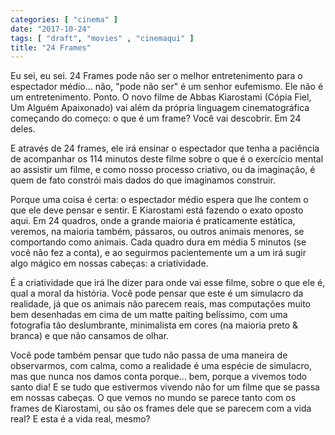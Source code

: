 ```yaml
---
categories: [ "cinema" ]
date: "2017-10-24"
tags: [ "draft", "movies" , "cinemaqui" ]
title: "24 Frames"
---
```

Eu sei, eu sei. 24 Frames pode não ser o melhor entretenimento para o
espectador médio... não, "pode não ser" é um senhor eufemismo. Ele
não é um entretenimento. Ponto. O novo filme de Abbas Kiarostami
(Cópia Fiel, Um Alguém Apaixonado) vai além da própria linguagem
cinematográfica começando do começo: o que é um frame? Você vai
descobrir. Em 24 deles.

E através de 24 frames, ele irá ensinar o espectador que tenha a
paciência de acompanhar os 114 minutos deste filme sobre o que é o
exercício mental ao assistir um filme, e como nosso processo criativo,
ou da imaginação, é quem de fato constrói mais dados do que imaginamos
construir.

Porque uma coisa é certa: o espectador médio espera que lhe contem o
que ele deve pensar e sentir. E Kiarostami está fazendo o exato oposto
aqui. Em 24 quadros, onde a grande maioria é praticamente estática,
veremos, na maioria também, pássaros, ou outros animais menores, se
comportando como animais. Cada quadro dura em média 5 minutos (se você
não fez a conta), e ao seguirmos pacientemente um a um irá sugir algo
mágico em nossas cabeças: a criatividade.

É a criatividade que irá lhe dizer para onde vai esse filme, sobre
o que ele é, qual a moral da história. Você pode pensar que este
é um simulacro da realidade, já que os animais não parecem reais,
mas computações muito bem desenhadas em cima de um matte paiting
belíssimo, com uma fotografia tão deslumbrante, minimalista em cores
(na maioria preto & branca) e que não cansamos de olhar.

Você pode também pensar que tudo não passa de uma maneira de
observarmos, com calma, como a realidade é uma espécie de simulacro,
mas que nunca nos damos conta porque... bem, porque a vivemos todo santo
dia! E se tudo que estivermos vivendo não for um filme que se passa
em nossas cabeças. O que vemos no mundo se parece tanto com os frames
de Kiarostami, ou são os frames dele que se parecem com a vida real? E
esta é a vida real, mesmo?
